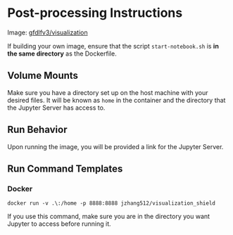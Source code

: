 # Post-processing Instructions

Image: [gfdlfv3/visualization](https://hub.docker.com/r/gfdlfv3/visualization)

If building your own image, ensure that the script `start-notebook.sh` is **in the same directory** as the Dockerfile.

## Volume Mounts
Make sure you have a directory set up on the host machine with your desired files. It will be known as `home` in the container and the directory that the Jupyter Server has access to.

## Run Behavior
Upon running the image, you will be provided a link for the Jupyter Server. 

## Run Command Templates
### Docker
```
docker run -v .\:/home -p 8888:8888 jzhang512/visualization_shield
```
If you use this command, make sure you are in the directory you want Jupyter to access before running it.
